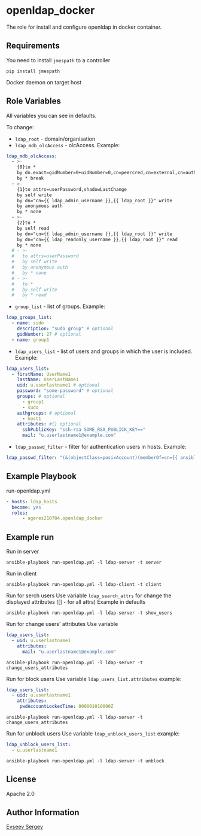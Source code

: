 openldap_docker
=========

The role for install and configure openldap in docker container.

Requirements
------------

You need to install `jmespath` to a controller
```
pip install jmespath
```
Docker daemon on target host

Role Variables
--------------

All variables you can see in defaults.

To change:
- `ldap_root` - domain/organisation
- `ldap_mdb_olcAccess` - olcAccess. Example:
```yaml
ldap_mdb_olcAccess:
  - >-
    {0}to *
    by dn.exact=gidNumber=0+uidNumber=0,cn=peercred,cn=external,cn=auth manage
    by * break
  - >-
    {1}to attrs=userPassword,shadowLastChange
    by self write
    by dn="cn={{ ldap_admin_username }},{{ ldap_root }}" write
    by anonymous auth
    by * none
  - >-
    {2}to *
    by self read
    by dn="cn={{ ldap_admin_username }},{{ ldap_root }}" write
    by dn="cn={{ ldap_readonly_username }},{{ ldap_root }}" read
    by * none
  # - >-
  #   to attrs=userPassword
  #   by self write
  #   by anonymous auth
  #   by * none
  # - >-
  #   to *
  #   by self write
  #   by * read
```
- `group_list` - list of groups. Example:
```yaml
ldap_groups_list:
  - name: sudo
    description: "sudo group" # optional
    gidNumber: 27 # optional
  - name: group1
```
- `ldap_users_list` - list of users and groups in which the user is included. Example:
```yaml
ldap_users_list:
  - firstName: UserName1
    lastName: UserLastName1
    uid: u.userlastname1 # optional
    password: "some-password" # optional
    groups: # optional
      - group1
      - sudo
    authgroups: # optional
      - host1
    attributes: #{} optional
      sshPublicKey: "ssh-rsa SOME_RSA_PUBLICK_KEY=="
      mail: "u.userlastname1@example.com"
```
- `ldap_passwd_filter` - filter for authentication users in hosts. Example:
```yml
ldap_passwd_filter: "(&(objectClass=posixAccount)(memberOf=cn={{ ansible_facts.hostname }},ou=authgroups,dc=oom,dc=ag))"
```

Example Playbook
----------------

run-openldap.yml
```yaml
- hosts: ldap_hosts
  become: yes
  roles:
      - ageres210784.openldap_docker
```

Example run
-----------

Run in server
```
ansible-playbook run-openldap.yml -l ldap-server -t server
```
Run in client
```
ansible-playbook run-openldap.yml -l ldap-client -t client
```
Run for serch users
Use variable `ldap_search_attrs` for change the displayed attributes ([] - for all attrs)
Example in defaults
```
ansible-playbook run-openldap.yml -l ldap-server -t show_users
```
Run for change users' attributes
Use variable
```yaml
ldap_users_list:
  - uid: u.userlastname1
    attributes:
      mail: "u.userlastname1@example.com"
```
```
ansible-playbook run-openldap.yml -l ldap-server -t change_users_attributes
```
Run for block users
Use variable `ldap_users_list.attributes` example:
```yaml
ldap_users_list:
  - uid: u.userlastname1
    attributes:
     pwdAccountLockedTime: 000001010000Z
```
```
ansible-playbook run-openldap.yml -l ldap-server -t change_users_attributes
```
Run for unblock users
Use variable `ldap_unblock_users_list` example:
```yaml
ldap_unblock_users_list:
  - u.userlastname1
```
```
ansible-playbook run-openldap.yml -l ldap-server -t unblock
```

License
-------

Apache 2.0

Author Information
------------------

[Evseev Sergey](https://github.com/Ageres210784)
